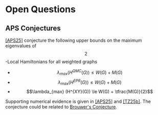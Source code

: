 # Open Questions

## APS Conjectures
[[APS25]]({{site.baseurl}}/bib#APS25) conjecture the following upper bounds on the maximum eigenvalues of $$2$$-Local Hamiltonians for all weighted graphs
  * $$\lambda_{max} (H^{QMC}(G)) \le W(G) + M(G)$$
  * $$\lambda_{max} (H^{EPR}(G)) \le W(G) + M(G)$$
  * $$\lambda_{max} (H^{XY}(G)) \le W(G) + \tfrac{M(G)}{2}$$

 Supporting numerical evidence is given in  [[APS25]]({{site.baseurl}}/bib#APS25) and [[TZ25b]]({{site.baseurl}}/bib#TZ25b). The conjecture could be related to [Brouwer's Conjecture](https://en.wikipedia.org/wiki/Brouwer%27s_conjecture).
 
